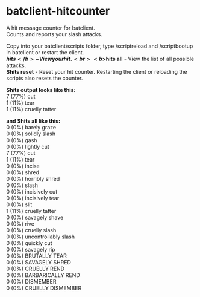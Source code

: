 # batclient-hitcounter
A hit message counter for batclient.<br>
Counts and reports your slash attacks.<br>

Copy into your batclient\scripts folder, type /scriptreload and /scriptbootup in batclient or restart the client.<br>
<b>$hits</b> - View your hit.<br>
<b>$hits all</b> - View the list of all possible attacks.<br>
<b>$hits reset</b> - Reset your hit counter. Restarting the client or reloading the scripts also resets the counter.<br>


<b>$hits output looks like this:</b><br>
7 (77%) cut<br>
1 (11%) tear<br>
1 (11%) cruelly tatter<br>


<b>and $hits all like this:</b><br>
0 (0%) barely graze<br>
0 (0%) solidly slash<br>
0 (0%) gash<br>
0 (0%) lightly cut<br>
7 (77%) cut<br>
1 (11%) tear<br>
0 (0%) incise<br>
0 (0%) shred<br>
0 (0%) horribly shred<br>
0 (0%) slash<br>
0 (0%) incisively cut<br>
0 (0%) incisively tear<br>
0 (0%) slit<br>
1 (11%) cruelly tatter<br>
0 (0%) savagely shave<br>
0 (0%) rive<br>
0 (0%) cruelly slash<br>
0 (0%) uncontrollably slash<br>
0 (0%) quickly cut<br>
0 (0%) savagely rip<br>
0 (0%) BRUTALLY TEAR<br>
0 (0%) SAVAGELY SHRED<br>
0 (0%) CRUELLY REND<br>
0 (0%) BARBARICALLY REND<br>
0 (0%) DISMEMBER<br>
0 (0%) CRUELLY DISMEMBER<br>